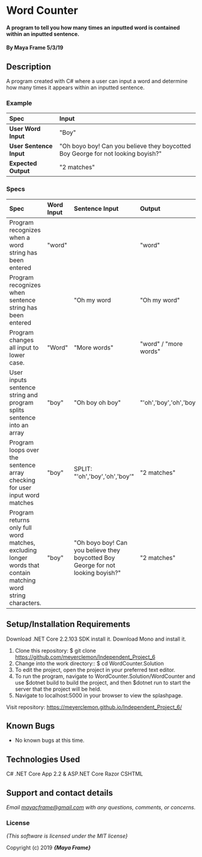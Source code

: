 # Word Counter

#### A program to tell you how many times an inputted word is contained within an inputted sentence.

#### By **Maya Frame** 5/3/19

## Description
A program created with C# where a user can input a word and determine how many times it appears within an inputted sentence.

### Example
| Spec | Input |
| :-------------     | :------------- |
| **User Word Input** | "Boy" |  
| **User Sentence Input** | "Oh boyo boy! Can you believe they boycotted Boy George for not looking boyish?" |
| **Expected Output** | "2 matches" |

### Specs
| Spec | Word Input| Sentence Input |Output|
| :-------------     | :------------- | :------------- |:------------- |
| Program recognizes when a word string has been entered| "word"| |  "word"|
| Program recognizes when sentence string has been entered|| "Oh my word |  "Oh my word" | 
| Program changes all input to lower case. |  "Word" | "More words"| "word" / "more words"| 
| User inputs sentence string and program splits sentence into an array| "boy" |  "Oh boy oh boy" |  "'oh','boy','oh','boy'" | 
| Program loops over the sentence array checking for user input word matches| "boy"| SPLIT: "'oh','boy','oh','boy'"| "2 matches"|
| Program returns only full word matches, excluding longer words that contain matching word string characters.| "boy" | "Oh boyo boy! Can you believe they boycotted Boy George for not looking boyish?" | "2 matches" |

## Setup/Installation Requirements
Download .NET Core 2.2.103 SDK install it. Download Mono and install it.

1. Clone this repository: $ git clone https://github.com/meyerclemon/Independent_Project_6
2. Change into the work directory:: $ cd WordCounter.Solution
3. To edit the project, open the project in your preferred text editor.
4. To run the program, navigate to WordCounter.Solution/WordCounter and use $dotnet build to build the project, and then $dotnet run to start the server that the project will be held.
5. Navigate to localhost:5000 in your browser to view the splashpage.

Visit repository: https://meyerclemon.github.io/Independent_Project_6/

## Known Bugs
* No known bugs at this time.

## Technologies Used
C# .NET Core App 2.2 & ASP.NET Core Razor CSHTML

## Support and contact details

_Email mayacframe@gmail.com with any questions, comments, or concerns._

### License

*{This software is licensed under the MIT license}*

Copyright (c) 2019 **_{Maya Frame}_**
